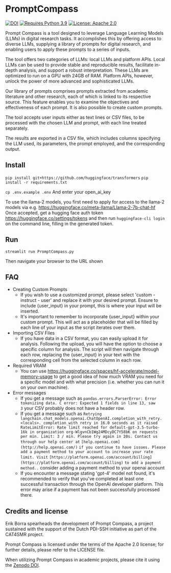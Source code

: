 # PromptCompass

[![DOI](https://zenodo.org/badge/649855474.svg)](https://zenodo.org/badge/latestdoi/649855474)
[![Requires Python 3.9](https://img.shields.io/badge/py-v3.9-blue)](https://www.python.org/)
[![License: Apache 2.0](https://img.shields.io/badge/license-Apache--2.0-informational)](https://github.com/ErikBorra/PromptCompass/blob/main/LICENSE)

Prompt Compass is a tool designed to leverage Language Learning Models (LLMs) in digital research tasks. It accomplishes this by offering access to diverse LLMs, supplying a library of prompts for digital research, and enabling users to apply these prompts to a series of inputs.

The tool offers two categories of LLMs: local LLMs and platform APIs. Local LLMs can be used to provide stable and reproducible results, facilitate in-depth analysis, and support a robust interpretation. These LLMs are optimized to run on a GPU with 24GB of RAM. Platform APIs, however, unlock the power of more advanced and sophisticated LLMs.

Our library of prompts comprises prompts extracted from academic literature and other research, each of which is linked to its respective source. This feature enables you to examine the objectives and effectiveness of each prompt. It is also possible to create custom prompts.

The tool accepts user inputs either as text lines or CSV files, to be processed with the chosen LLM and prompt, with each line treated separately.

The results are exported in a CSV file, which includes columns specifying the LLM used, its parameters, the prompt employed, and the corresponding output.

## Install
`pip install git+https://github.com/huggingface/transformers`
`pip install -r requirements.txt`

`cp .env.example .env`
And enter your open_ai_key

To use the llama-2 models, you first need to apply for access to the llama-2 models via e.g. https://huggingface.co/meta-llama/Llama-2-7b-chat-hf Once accepted, get a hugging face auth token https://huggingface.co/settings/tokens and then run `huggingface-cli login` on the command line, filling in the generated token.

## Run
`streamlit run PromptCompass.py`

Then navigate your browser to the URL shown

## FAQ

- Creating Custom Prompts
    - If you wish to use a customized prompt, please select 'custom - instruct - user' and replace it with your desired prompt. Ensure to include {user_input} in your prompt, this is where your input will be inserted.
    - It's important to remember to incorporate {user_input} within your custom prompt. This will act as a placeholder that will be filled by each line of your input as the script iterates over them.
- Importing CSV Files
    - If you have data in a CSV format, you can easily upload it for analysis. Following the upload, you will have the option to choose a specific column for analysis. The script will then navigate through each row, replacing the {user_input} in your text with the corresponding cell from the selected column in each row.
- Required VRAM 
    - You can use https://huggingface.co/spaces/hf-accelerate/model-memory-usage to get a good idea of how much VRAM you need for a specific model and with what precision (i.e. whether you can run it on your own machine).
- Error messages
    - If you get a message such as `pandas.errors.ParserError: Error tokenizing data. C error: Expected 1 fields in line 13, saw 3` your CSV probably does not have a header row.
    - If you get a message such as `Retrying langchain.chat_models.openai.ChatOpenAI.completion_with_retry.<locals>._completion_with_retry in 16.0 seconds as it raised RateLimitError: Rate limit reached for default-gpt-3.5-turbo-16k in organization org-WlgvnCb1Wg24MDcyDC7Y58bK on requests per min. Limit: 3 / min. Please try again in 20s. Contact us through our help center at` `[help.openai.com](http://help.openai.com/)` `if you continue to have issues. Please add a payment method to your account to increase your rate limit. Visit` `[https://platform.openai.com/account/billing](https://platform.openai.com/account/billing)` `to add a payment method..` consider adding a payment method to your openai account
    - If you encounter a message stating 'gpt-4' model not found, it's recommended to verify that you've completed at least one successful transaction through the OpenAI developer platform. This error may arise if a payment has not been successfully processed there.

## Credits and license

Erik Borra spearheads the development of Prompt Compass, a project sustained with the support of the Dutch PDI-SSH initiative as part of the CAT4SMR project. 

Prompt Compass is licensed under the terms of the Apache 2.0 license; for further details, please refer to the LICENSE file.

When utilizing Prompt Compass in academic projects, please cite it using the [Zenodo DOI](https://zenodo.org/badge/latestdoi/649855474).
